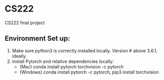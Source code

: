 # CS222
CS222 final project

## Environment Set up:
1. Make sure python3 is correctly installed locally. Version # above 3.6.1, ideally.
2. Install Pytorch and relative dependencies locally:
	- (Mac) conda install pytorch torchvision -c pytorch
	- (Windows) conda install pytorch -c pytorch; pip3 install torchvision

